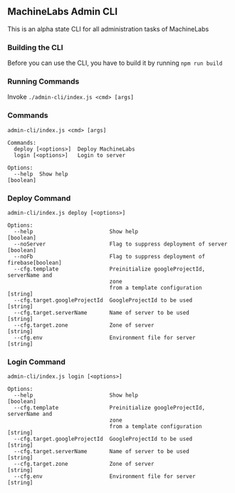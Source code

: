 ## MachineLabs Admin CLI

This is an alpha state CLI for all administration tasks of MachineLabs

### Building the CLI

Before you can use the CLI, you have to build it by running `npm run build`

### Running Commands

Invoke `./admin-cli/index.js <cmd> [args]`

### Commands

```
admin-cli/index.js <cmd> [args]

Commands:
  deploy [<options>]  Deploy MachineLabs
  login [<options>]   Login to server

Options:
  --help  Show help                                                    [boolean]
```

### Deploy Command

```
admin-cli/index.js deploy [<options>]

Options:
  --help                        Show help                              [boolean]
  --noServer                    Flag to suppress deployment of server  [boolean]
  --noFb                        Flag to suppress deployment of firebase[boolean]
  --cfg.template                Preinitialize googleProjectId, serverName and
                                zone
                                from a template configuration           [string]
  --cfg.target.googleProjectId  GoogleProjectId to be used              [string]
  --cfg.target.serverName       Name of server to be used               [string]
  --cfg.target.zone             Zone of server                          [string]
  --cfg.env                     Environment file for server             [string]
```


### Login Command

```
admin-cli/index.js login [<options>]

Options:
  --help                        Show help                              [boolean]
  --cfg.template                Preinitialize googleProjectId, serverName and
                                zone
                                from a template configuration           [string]
  --cfg.target.googleProjectId  GoogleProjectId to be used              [string]
  --cfg.target.serverName       Name of server to be used               [string]
  --cfg.target.zone             Zone of server                          [string]
  --cfg.env                     Environment file for server             [string]

```